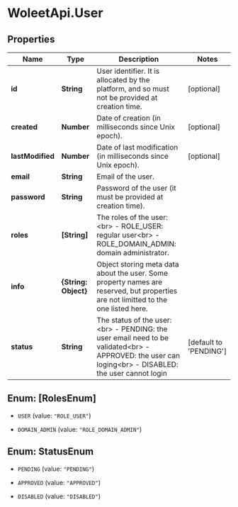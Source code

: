# WoleetApi.User

## Properties
Name | Type | Description | Notes
------------ | ------------- | ------------- | -------------
**id** | **String** | User identifier. It is allocated by the platform, and so must not be provided at creation time.  | [optional] 
**created** | **Number** | Date of creation (in milliseconds since Unix epoch).  | [optional] 
**lastModified** | **Number** | Date of last modification (in milliseconds since Unix epoch).  | [optional] 
**email** | **String** | Email of the user.  | 
**password** | **String** | Password of the user (it must be provided at creation time).  | 
**roles** | **[String]** | The roles of the user:&lt;br&gt; - ROLE_USER: regular user&lt;br&gt; - ROLE_DOMAIN_ADMIN: domain administrator.  | 
**info** | **{String: Object}** | Object storing meta data about the user. Some property names are reserved, but properties are not limitted to the one listed here.  | 
**status** | **String** | The status of the user:&lt;br&gt; - PENDING: the user email need to be validated&lt;br&gt; - APPROVED: the user can loging&lt;br&gt; - DISABLED: the user cannot login  | [default to &#39;PENDING&#39;]


<a name="[RolesEnum]"></a>
## Enum: [RolesEnum]


* `USER` (value: `"ROLE_USER"`)

* `DOMAIN_ADMIN` (value: `"ROLE_DOMAIN_ADMIN"`)




<a name="StatusEnum"></a>
## Enum: StatusEnum


* `PENDING` (value: `"PENDING"`)

* `APPROVED` (value: `"APPROVED"`)

* `DISABLED` (value: `"DISABLED"`)




